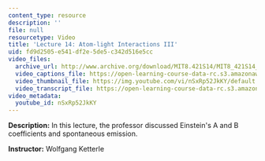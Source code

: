 ```yaml
---
content_type: resource
description: ''
file: null
resourcetype: Video
title: 'Lecture 14: Atom-light Interactions III'
uid: fd9d2505-e541-df2e-5de5-c342d516e5cc
video_files:
  archive_url: http://www.archive.org/download/MIT8.421S14/MIT8_421S14_lec14_300k.mp4
  video_captions_file: https://open-learning-course-data-rc.s3.amazonaws.com/8-421-atomic-and-optical-physics-i-spring-2014/63fd3571e3f859a898d4c969422c00a0_nSxRp52JkKY.vtt
  video_thumbnail_file: https://img.youtube.com/vi/nSxRp52JkKY/default.jpg
  video_transcript_file: https://open-learning-course-data-rc.s3.amazonaws.com/8-421-atomic-and-optical-physics-i-spring-2014/fd63f79dd29abbc7f2e6687c3abb85b8_nSxRp52JkKY.pdf
video_metadata:
  youtube_id: nSxRp52JkKY
---
```


**Description:** In this lecture, the professor discussed Einstein's A and B coefficients and spontaneous emission.

**Instructor:** Wolfgang Ketterle